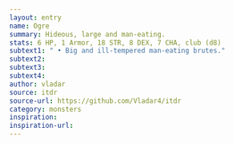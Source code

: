 ```yaml
---
layout: entry
name: Ogre
summary: Hideous, large and man-eating.
stats: 6 HP, 1 Armor, 18 STR, 8 DEX, 7 CHA, club (d8)
subtext1: " • Big and ill-tempered man-eating brutes."
subtext2:
subtext3:
subtext4:
author: vladar
source: itdr
source-url: https://github.com/Vladar4/itdr
category: monsters
inspiration:
inspiration-url:
---
```

